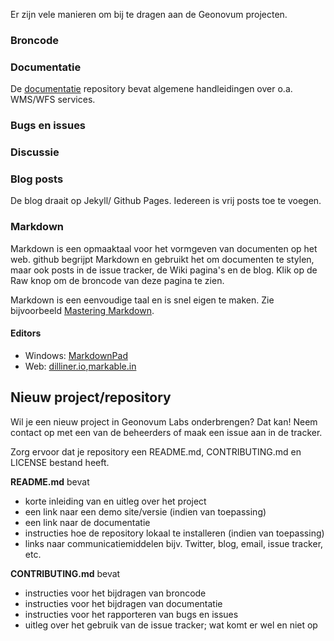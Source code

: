 Er zijn vele manieren om bij te dragen aan de Geonovum  projecten. 

### Broncode

### Documentatie

De [documentatie](https://github.com/Geonovum/nationaalgeoregister-issues) repository bevat algemene handleidingen over o.a. WMS/WFS services.

### Bugs en issues

### Discussie

### Blog posts
De blog draait op Jekyll/ Github Pages. Iedereen is vrij posts toe te voegen.

### Markdown 
Markdown is een opmaaktaal voor het vormgeven van documenten op het web. github begrijpt Markdown en gebruikt het om documenten te stylen, maar ook posts in de issue tracker, de Wiki pagina's en de blog. Klik op de Raw knop om de broncode van deze pagina te zien. 

Markdown is een eenvoudige taal en is snel eigen te maken. Zie bijvoorbeeld [Mastering Markdown](https://guides.github.com/features/mastering-markdown/).

#### Editors

* Windows: [MarkdownPad](http://www.markdownpad.com/)
* Web: [dilliner.io](http://dillinger.io/),[markable.in](http://markable.in/)  

## Nieuw project/repository

Wil je een nieuw project in Geonovum Labs onderbrengen? Dat kan! Neem contact op met een van de beheerders of maak een issue aan in de tracker.  

Zorg ervoor dat je repository een README.md, CONTRIBUTING.md en LICENSE bestand heeft. 

**README.md** bevat

* korte inleiding van en uitleg over het project
* een link naar een demo site/versie (indien van toepassing)
* een link naar de documentatie
* instructies hoe de repository lokaal te installeren (indien van toepassing)
* links naar communicatiemiddelen bijv. Twitter, blog, email, issue tracker, etc. 

**CONTRIBUTING.md** bevat

* instructies voor het bijdragen van broncode
* instructies voor het bijdragen van documentatie
* instructies voor het rapporteren van bugs en issues 
* uitleg over het gebruik van de issue tracker; wat komt er wel en niet op